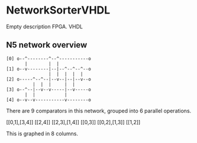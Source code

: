 # NetworkSorterVHDL
Empty description FPGA. VHDL

## N5 network overview

```
[0] o--^--------^--^-----------o
       |        |  |
[1] o--v--------|--|--^--^--^--o
                |  |  |  |  |
[2] o-----^--^--|--v--|--|--v--o
          |  |  |     |  |
[3] o--^--|--v--v-----|--v-----o
       |  |           |
[4] o--v--v-----------v--------o
```
There are 9 comparators in this network,
grouped into 6 parallel operations.

[[0,1],[3,4]]
[[2,4]]
[[2,3],[1,4]]
[[0,3]]
[[0,2],[1,3]]
[[1,2]]

This is graphed in 8 columns.


